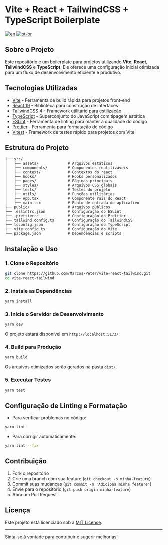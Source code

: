 # Vite + React + TailwindCSS + TypeScript Boilerplate

[![en](https://img.shields.io/badge/lang-en-red.svg)](https://github.com/Marcos-Peter/vite-react-tailwind-boilerplate/README.md)
[![pt-br](https://img.shields.io/badge/lang-pt--br-green.svg)](https://github.com/Marcos-Peter/vite-react-tailwind-boilerplate/README.pt-br.md)

## Sobre o Projeto

Este repositório é um boilerplate para projetos utilizando **Vite**, **React**, **TailwindCSS** e **TypeScript**. Ele oferece uma configuração inicial otimizada para um fluxo de desenvolvimento eficiente e produtivo.

## Tecnologias Utilizadas

- [Vite](https://vitejs.dev/) - Ferramenta de build rápida para projetos front-end
- [React 19](https://react.dev/) - Biblioteca para construção de interfaces
- [TailwindCSS 4](https://tailwindcss.com/) - Framework utilitário para estilização
- [TypeScript](https://www.typescriptlang.org/) - Superconjunto do JavaScript com tipagem estática
- [ESLint](https://eslint.org/) - Ferramenta de linting para manter a qualidade do código
- [Prettier](https://prettier.io/) - Ferramenta para formatação de código
- [Vitest](https://vitest.dev/) - Framework de testes rápido para projetos com Vite

## Estrutura do Projeto

```
├── src/
│   ├── assets/             # Arquivos estáticos
│   ├── components/         # Componentes reutilizáveis
│   ├── context/            # Contextos do react
│   ├── hooks/              # Hooks personalizados
│   ├── pages/              # Páginas principais
│   ├── styles/             # Arquivos CSS globais
│   ├── tests/              # Testes do projeto
│   ├── utils/              # Funções utilitárias
│   ├── App.tsx             # Componente raiz do React
│   ├── main.tsx            # Ponto de entrada do aplicativo
├── public/                 # Arquivos públicos
├── .eslintrc.json          # Configuração do ESLint
├── .prettierrc             # Configuração do Prettier
├── tailwind.config.ts      # Configuração do TailwindCSS
├── tsconfig.json           # Configuração do TypeScript
├── vite.config.ts          # Configuração do Vite
└── package.json            # Dependências e scripts
```

## Instalação e Uso

### 1. Clone o Repositório

```sh
git clone https://github.com/Marcos-Peter/vite-react-tailwind.git
cd vite-react-tailwind
```

### 2. Instale as Dependências

```sh
yarn install
```

### 3. Inicie o Servidor de Desenvolvimento

```sh
yarn dev
```

O projeto estará disponível em `http://localhost:5173/`.

### 4. Build para Produção

```sh
yarn build
```

Os arquivos otimizados serão gerados na pasta `dist/`.

### 5. Executar Testes

```sh
yarn test
```

## Configuração de Linting e Formatação

- Para verificar problemas no código:

```sh
yarn lint
```

- Para corrigir automaticamente:

```sh
yarn lint --fix
```

## Contribuição

1. Fork o repositório
2. Crie uma branch com sua feature (`git checkout -b minha-feature`)
3. Commit suas mudanças (`git commit -m 'Adiciona minha feature'`)
4. Envie para o repositório (`git push origin minha-feature`)
5. Abra um Pull Request

## Licença

Este projeto está licenciado sob a [MIT License](LICENSE).

---

Sinta-se à vontade para contribuir e sugerir melhorias!
